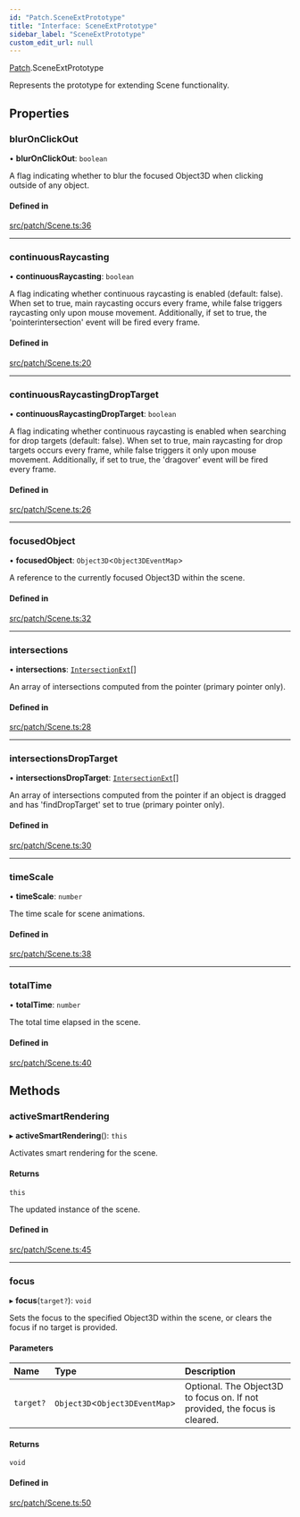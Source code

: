 ```yaml
---
id: "Patch.SceneExtPrototype"
title: "Interface: SceneExtPrototype"
sidebar_label: "SceneExtPrototype"
custom_edit_url: null
---
```


[Patch](../namespaces/Patch.md).SceneExtPrototype

Represents the prototype for extending Scene functionality.

## Properties

### blurOnClickOut

• **blurOnClickOut**: `boolean`

A flag indicating whether to blur the focused Object3D when clicking outside of any object.

#### Defined in

[src/patch/Scene.ts:36](https://github.com/agargaro/three.ez/blob/c98e2000aba94763fdfaf44f220a0d54ccd99dd1/src/patch/Scene.ts#L36)

___

### continuousRaycasting

• **continuousRaycasting**: `boolean`

A flag indicating whether continuous raycasting is enabled (default: false).
When set to true, main raycasting occurs every frame, while false triggers raycasting only upon mouse movement.
Additionally, if set to true, the 'pointerintersection' event will be fired every frame.

#### Defined in

[src/patch/Scene.ts:20](https://github.com/agargaro/three.ez/blob/c98e2000aba94763fdfaf44f220a0d54ccd99dd1/src/patch/Scene.ts#L20)

___

### continuousRaycastingDropTarget

• **continuousRaycastingDropTarget**: `boolean`

A flag indicating whether continuous raycasting is enabled when searching for drop targets (default: false).
When set to true, main raycasting for drop targets occurs every frame, while false triggers it only upon mouse movement. 
Additionally, if set to true, the 'dragover' event will be fired every frame.

#### Defined in

[src/patch/Scene.ts:26](https://github.com/agargaro/three.ez/blob/c98e2000aba94763fdfaf44f220a0d54ccd99dd1/src/patch/Scene.ts#L26)

___

### focusedObject

• **focusedObject**: `Object3D`\<`Object3DEventMap`\>

A reference to the currently focused Object3D within the scene.

#### Defined in

[src/patch/Scene.ts:32](https://github.com/agargaro/three.ez/blob/c98e2000aba94763fdfaf44f220a0d54ccd99dd1/src/patch/Scene.ts#L32)

___

### intersections

• **intersections**: [`IntersectionExt`](Events.IntersectionExt.md)[]

An array of intersections computed from the pointer (primary pointer only).

#### Defined in

[src/patch/Scene.ts:28](https://github.com/agargaro/three.ez/blob/c98e2000aba94763fdfaf44f220a0d54ccd99dd1/src/patch/Scene.ts#L28)

___

### intersectionsDropTarget

• **intersectionsDropTarget**: [`IntersectionExt`](Events.IntersectionExt.md)[]

An array of intersections computed from the pointer if an object is dragged and has 'findDropTarget' set to true (primary pointer only).

#### Defined in

[src/patch/Scene.ts:30](https://github.com/agargaro/three.ez/blob/c98e2000aba94763fdfaf44f220a0d54ccd99dd1/src/patch/Scene.ts#L30)

___

### timeScale

• **timeScale**: `number`

The time scale for scene animations.

#### Defined in

[src/patch/Scene.ts:38](https://github.com/agargaro/three.ez/blob/c98e2000aba94763fdfaf44f220a0d54ccd99dd1/src/patch/Scene.ts#L38)

___

### totalTime

• **totalTime**: `number`

The total time elapsed in the scene.

#### Defined in

[src/patch/Scene.ts:40](https://github.com/agargaro/three.ez/blob/c98e2000aba94763fdfaf44f220a0d54ccd99dd1/src/patch/Scene.ts#L40)

## Methods

### activeSmartRendering

▸ **activeSmartRendering**(): `this`

Activates smart rendering for the scene.

#### Returns

`this`

The updated instance of the scene.

#### Defined in

[src/patch/Scene.ts:45](https://github.com/agargaro/three.ez/blob/c98e2000aba94763fdfaf44f220a0d54ccd99dd1/src/patch/Scene.ts#L45)

___

### focus

▸ **focus**(`target?`): `void`

Sets the focus to the specified Object3D within the scene, or clears the focus if no target is provided.

#### Parameters

| Name | Type | Description |
| :------ | :------ | :------ |
| `target?` | `Object3D`\<`Object3DEventMap`\> | Optional. The Object3D to focus on. If not provided, the focus is cleared. |

#### Returns

`void`

#### Defined in

[src/patch/Scene.ts:50](https://github.com/agargaro/three.ez/blob/c98e2000aba94763fdfaf44f220a0d54ccd99dd1/src/patch/Scene.ts#L50)
